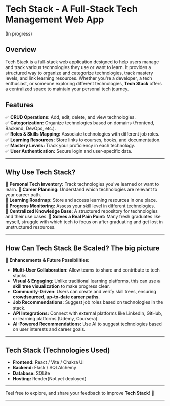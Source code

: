 # **Tech Stack - A Full-Stack Tech Management Web App**
(In progress)

## **Overview**  
Tech Stack is a full-stack web application designed to help users manage and track various technologies they use or want to learn. It provides a structured way to organize and categorize technologies, track mastery levels, and link learning resources. Whether you're a developer, a tech enthusiast, or someone exploring different technologies, **Tech Stack** offers a centralized space to maintain your personal tech journey.

## **Features**  
✅ **CRUD Operations:** Add, edit, delete, and view technologies.  
✅ **Categorization:** Organize technologies based on domains (Frontend, Backend, DevOps, etc.).  
✅ **Roles & Skills Mapping:** Associate technologies with different job roles.  
✅ **Learning Resources:** Store links to courses, books, and documentation.  
✅ **Mastery Levels:** Track your proficiency in each technology.  
✅ **User Authentication:** Secure login and user-specific data.  

---

## **Why Use Tech Stack?** 
🔹 **Personal Tech Inventory:** Track technologies you've learned or want to learn.
🔹 **Career Planning:** Understand which technologies are relevant to your career path.  
🔹 **Learning Roadmap:** Store and access learning resources in one place.  
🔹 **Progress Monitoring:** Assess your skill level in different technologies.  
🔹 **Centralized Knowledge Base:** A structured repository for technologies and their use cases.
🔹 **Solves a Real Pain Point:** Many fresh graduates like myself, struggle with which tech to focus on after graduating and get lost in unstructured resources.

---

## **How Can Tech Stack Be Scaled? The big picture**  
🚀 **Enhancements & Future Possibilities:**  
- **Multi-User Collaboration:** Allow teams to share and contribute to tech stacks.
- **Visual & Engaging**: Unlike traditional learning platforms, this can use **a skill tree visualization** to make progress clear.
- **Community-Driven**: Users can create and verify skill trees, ensuring **crowdsourced, up-to-date career paths**.  
- **Job Recommendations:** Suggest job roles based on technologies in the stack.  
- **API Integrations:** Connect with external platforms like LinkedIn, GitHub, or learning platforms (Udemy, Coursera).  
- **AI-Powered Recommendations:** Use AI to suggest technologies based on user interests and career goals.

---

## **Tech Stack (Technologies Used)**  
- **Frontend:** React / Vite / Chakra UI  
- **Backend:** Flask / SQLAlchemy
- **Database:** SQLite   
- **Hosting:** Render(Not yet deployed)  

---

Feel free to explore, and share your feedback to improve **Tech Stack**! 🚀  

---
